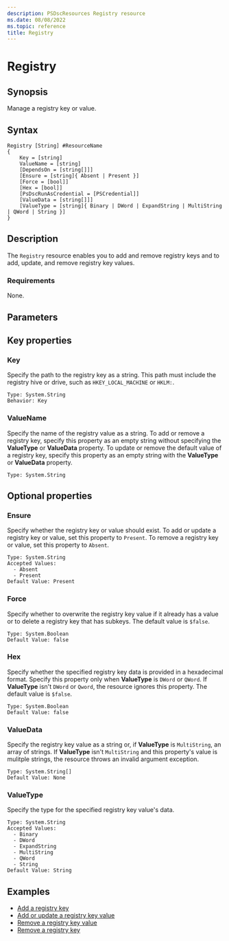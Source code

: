 ```yaml
---
description: PSDscResources Registry resource
ms.date: 08/08/2022
ms.topic: reference
title: Registry
---
```


# Registry

## Synopsis

Manage a registry key or value.

## Syntax

```Syntax
Registry [String] #ResourceName
{
    Key = [string]
    ValueName = [string]
    [DependsOn = [string[]]]
    [Ensure = [string]{ Absent | Present }]
    [Force = [bool]]
    [Hex = [bool]]
    [PsDscRunAsCredential = [PSCredential]]
    [ValueData = [string[]]]
    [ValueType = [string]{ Binary | DWord | ExpandString | MultiString | QWord | String }]
}
```

## Description

The `Registry` resource enables you to add and remove registry keys and to add, update, and remove
registry key values.

### Requirements

None.

## Parameters

## Key properties

### Key

Specify the path to the registry key as a string. This path must include the registry hive or drive,
such as `HKEY_LOCAL_MACHINE` or `HKLM:`.

```
Type: System.String
Behavior: Key
```

### ValueName

Specify the name of the registry value as a string. To add or remove a registry key, specify this
property as an empty string without specifying the **ValueType** or **ValueData** property. To
update or remove the default value of a registry key, specify this property as an empty string with
the **ValueType** or **ValueData** property.

```
Type: System.String
```

## Optional properties

### Ensure

Specify whether the registry key or value should exist. To add or update a registry key or value,
set this property to `Present`. To remove a registry key or value, set this property to `Absent`.

```
Type: System.String
Accepted Values:
  - Absent
  - Present
Default Value: Present
```

### Force

Specify whether to overwrite the registry key value if it already has a value or to delete a
registry key that has subkeys. The default value is `$false`.

```
Type: System.Boolean
Default Value: false
```

### Hex

Specify whether the specified registry key data is provided in a hexadecimal format. Specify this
property only when **ValueType** is `DWord` or `QWord`. If **ValueType** isn't `DWord` or `Qword`,
the resource ignores this property. The default value is `$false`.

```
Type: System.Boolean
Default Value: false
```

### ValueData

Specify the registry key value as a string or, if **ValueType** is `MultiString`, an array of
strings. If **ValueType** isn't `MultiString` and this property's value is mulitple strings, the
resource throws an invalid argument exception.

```
Type: System.String[]
Default Value: None
```

### ValueType

Specify the type for the specified registry key value's data.

```
Type: System.String
Accepted Values:
  - Binary
  - DWord
  - ExpandString
  - MultiString
  - QWord
  - String
Default Value: String
```

## Examples

- [Add a registry key][1]
- [Add or update a registry key value][2]
- [Remove a registry key value][3]
- [Remove a registry key][4]

<!-- Reference Links -->

[1]: AddKey.md
[2]: AddOrModifyValue.md
[3]: RemoveKey.md
[4]: RemoveValue.md
